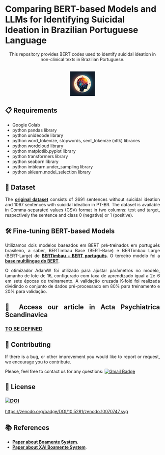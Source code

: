  # Comparing BERT-based Models and LLMs for Identifying Suicidal Ideation in Brazilian Portuguese Language

<p align="center">
This repository provides BERT codes used to identify suicidal ideation in non-clinical texts in Brazilian Portuguese.
</p>

<!-- PROJECT LOGO -->
<br />
<div align="center">
  <a href="https://github.com/adonias-caetano/Suicidal-Ideation-BERTvsLLM.git">
    <img src="logo_boamente.png" alt="Logo" width="80" height="80">
  </a>
</div>

<div align="justify">

 ## 📋 Requirements

* Google Colab
* python pandas library
* python unidecode library
* python word_tokenize, stopwords, sent_tokenize (nltk) libraries
* python wordcloud library
* python matplotlib.pyplot library
* python transformers library
* python seaborn library
* python imblearn.under_sampling library
* python sklearn.model_selection library

## 📖  Dataset

The <a href="https://zenodo.org/records/10070747"><strong>original dataset</strong></a> consists of 2691 sentences without suicidal ideation and 1097 sentences with suicidal ideation in PT-BR. The dataset is available in Comma-separated values (CSV) format in two columns: text and target, respectively the sentence and class 0 (negative) or 1 (positive). 

## 🛠 Fine-tuning BERT-based Models

Utilizamos dois modelos baseados em BERT pré-treinados em português brasileiro, a saber, BERTimbau Base (BERT-Base) e BERTimbau Large (BERT-Large) de <a href="https://github.com/neuralmind-ai/portuguese -bert/"><strong>BERTimbau - BERT português</strong></a>. O terceiro modelo foi a <a href="https://github.com/google-research/bert/blob/master/multilingual.md"><strong>base multilíngue do BERT</strong></a>.

O otimizador AdamW foi utilizado para ajustar parâmetros no modelo, tamanho de lote de 16, configurado com taxa de aprendizado igual a 2e-6 em sete épocas de treinamento. A validação cruzada K-fold foi realizada dividindo o conjunto de dados pré-processado em 80% para treinamento e 20% para validação.

## 🤖 Access our article in Acta Psychiatrica Scandinavica 

### [TO BE DEFINED](https://onlinelibrary.wiley.com/journal/16000447)

## 👏 Contributing
 
If there is a bug, or other improvement you would like to report or request, we encourage you to contribute.

Please, feel free to contact us for any questions: [![Gmail Badge](https://img.shields.io/badge/-ariel.teles@ifma.edu.br-c14438?style=flat-square&logo=Gmail&logoColor=white&link=mailto:ariel.teles@ifma.edu.br)](mailto:ariel.teles@ifma.edu.br )

## 📄 License

### <a href="https://doi.org/10.5281/zenodo.10070747"><img src="https://zenodo.org/badge/DOI/10.5281/zenodo.10070747.svg" alt="DOI"></a>
https://zenodo.org/badge/DOI/10.5281/zenodo.10070747.svg
 

## 📚 References

* <a href="https://www.mdpi.com/2227-9032/10/4/698"><strong>Paper about Boamente System</strong></a>.
* <a href="https://www.sciencedirect.com/science/article/pii/S1877050922009668"><strong>Paper about XAI Boamente System</strong></a>.
